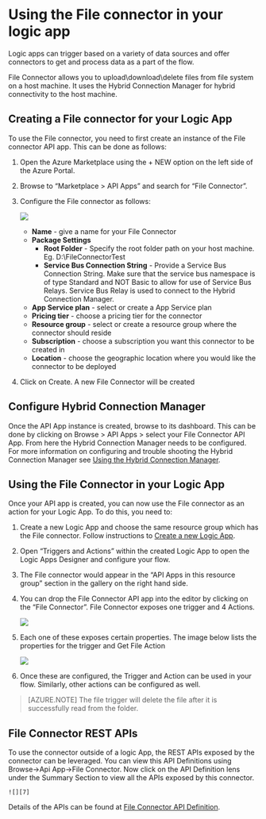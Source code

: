 <properties 
	pageTitle="File Connector"
	description="Get started with File Connector"
	authors="anuragdalmia" 
	manager="dwrede" 
	editor="" 
	services="app-service\logic" 
	documentationCenter=""/>

<tags
	ms.service="app-service-logic"
	ms.workload="integration"
	ms.tgt_pltfrm="na"
	ms.devlang="na"
	ms.topic="article"
	ms.date="04/09/2015"
	ms.author="andalmia"/>

# Using the File connector in your logic app #

Logic apps can trigger based on a variety of data sources and offer connectors to get and process data as a part of the flow. 

File Connector allows you to upload\download\delete files from file system on a host machine.  It uses the Hybrid Connection Manager for hybrid connectivity to the host machine.

## Creating a File connector for your Logic App ##
To use the File connector, you need to first create an instance of the File connector API app. This can be done as follows:

1.	Open the Azure Marketplace using the + NEW option on the left side of the Azure Portal.
2.	Browse to “Marketplace > API Apps” and search for “File Connector”.
3.	Configure the File connector as follows:
 
	![][1]
 
	- **Name** - give a name for your File Connector
	- **Package Settings**
		- **Root Folder** - Specify the root folder path on your host machine. Eg. D:\FileConnectorTest
		- **Service Bus Connection String** - Provide a Service Bus Connection String. Make sure that the service bus namespace is of type Standard and NOT Basic to allow for use of Service Bus Relays.  Service Bus Relay is used to connect to the Hybrid Connection Manager. 
	- **App Service plan** - select or create a App Service plan
	- **Pricing tier** - choose a pricing tier for the connector
	- **Resource group** - select or create a resource group where the connector should reside
	- **Subscription** - choose a subscription you want this connector to be created in
	- **Location** - choose the geographic location where you would like the connector to be deployed

4. Click on Create. A new File Connector will be created

## Configure Hybrid Connection Manager ##
Once the API App instance is created, browse to its dashboard.  This can be done by clicking on Browse > API Apps > select your File Connector API App.  From here the Hybrid Connection Manager needs to be configured.
For more information on configuring and trouble shooting the Hybrid Connection Manager see [Using the Hybrid Connection Manager].

## Using the File Connector in your Logic App ##
Once your API app is created, you can now use the File connector as an action for your Logic App. To do this, you need to:

1.	Create a new Logic App and choose the same resource group which has the File connector. Follow instructions to [Create a new Logic App].  	
	
2.	Open “Triggers and Actions” within the created Logic App to open the Logic Apps Designer and configure your flow.  	
	
3.	The File connector would appear in the “API Apps in this resource group” section in the gallery on the right hand side.
 	
4.	You can drop the File Connector API app into the editor by clicking on the “File Connector”. File Connector exposes one trigger and 4 Actions.
 
	![][5]

6.	Each one of these exposes certain properties. The image below lists the properties for the trigger and Get File Action
 
	![][6]

7. Once these are configured, the Trigger and Action can be used in your flow. Similarly, other actions can be configured as well.

> [AZURE.NOTE] The file trigger will delete the file after it is successfully read from the folder.

## File Connector REST APIs ##
To use the connector outside of a logic App, the REST APIs exposed by the connector can be leveraged. You can view this API Definitions using Browse->Api App->File Connector. Now click on the API Definition lens under the Summary Section to view all the APIs exposed by this connector.

	![][7]

Details of the APIs can be found at [File Connector API Definition].

<!-- Image reference -->
[1]: ./media/app-service-logic-connector-file/img1.PNG
[5]: ./media/app-service-logic-connector-file/img5.PNG
[6]: ./media/app-service-logic-connector-file/img6.PNG
[7]: ./media/app-service-logic-connector-file/img7.PNG

<!-- Links -->
[Create a new Logic App]: app-service-logic-create-a-logic-app.md
[File Connector API Definition]: https://msdn.microsoft.com/en-US/library/dn936296.aspx
[Using the Hybrid Connection Manager]: app-service-logic-hybrid-connection-manager.md
